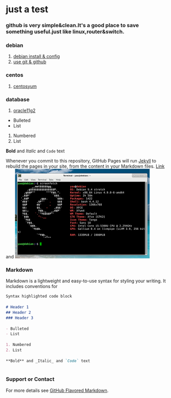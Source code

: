 # just a test
### github is very simple&clean.It's a good place to save something useful.just like linux,router&switch.
### debian 
1. [debian install & config](debian1.html)
2. [use git & github](gituse.html)
### centos 
1. [centosyum](centosyum.html)
### database 
1. [oracle11g2](oracle11g2.html)

- Bulleted
- List

1. Numbered
2. List

**Bold** and _Italic_ and `Code` text

Whenever you commit to this repository, GitHub Pages will run [Jekyll](https://jekyllrb.com/) to rebuild the pages in your site, from the content in your Markdown files.
[Link](url) and ![Image](./images/debian.png)


### Markdown

Markdown is a lightweight and easy-to-use syntax for styling your writing. It includes conventions for

```markdown
Syntax highlighted code block

# Header 1
## Header 2
### Header 3

- Bulleted
- List

1. Numbered
2. List

**Bold** and _Italic_ and `Code` text



```
### Support or Contact
For more details see [GitHub Flavored Markdown](https://guides.github.com/features/mastering-markdown/).



